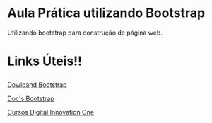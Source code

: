 # Aula Prática utilizando Bootstrap
Utilizando bootstrap para construção de página web.<p>
  
# Links Úteis!!<p>
[Dowloand Bootstrap](https://getbootstrap.com/)<p>
[Doc's Bootstrap](https://getbootstrap.com/docs/5.1/getting-started/introduction/)<p>
[Cursos Digital Innovation One](https://www.dio.me/)<p>
  

